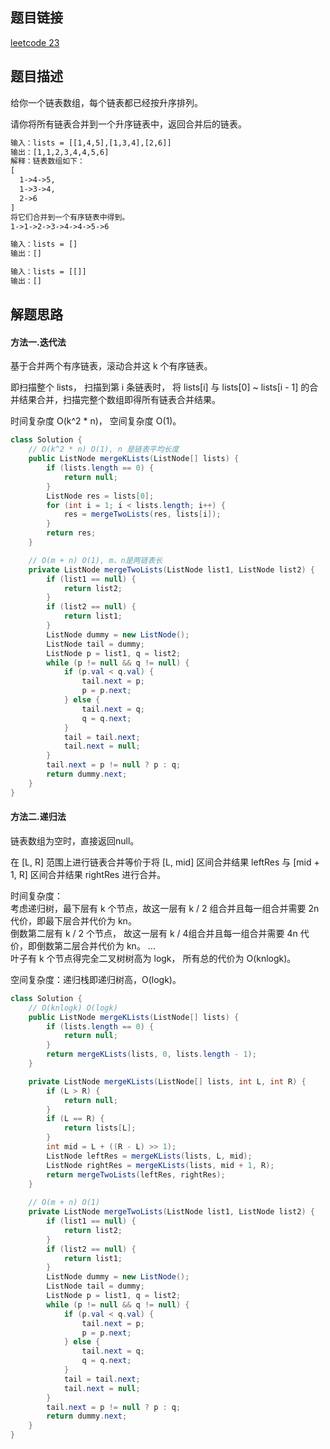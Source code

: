 ## 题目链接

[leetcode 23](https://leetcode.cn/problems/merge-k-sorted-lists/submissions/)

## 题目描述

给你一个链表数组，每个链表都已经按升序排列。

请你将所有链表合并到一个升序链表中，返回合并后的链表。

```html
输入：lists = [[1,4,5],[1,3,4],[2,6]]
输出：[1,1,2,3,4,4,5,6]
解释：链表数组如下：
[
  1->4->5,
  1->3->4,
  2->6
]
将它们合并到一个有序链表中得到。
1->1->2->3->4->4->5->6

输入：lists = []
输出：[]

输入：lists = [[]]
输出：[]
```

## 解题思路

#### 方法一.迭代法

基于合并两个有序链表，滚动合并这 k 个有序链表。  

即扫描整个 lists， 扫描到第 i 条链表时， 将 lists[i] 与 lists[0] ~ lists[i - 1] 的合并结果合并，扫描完整个数组即得所有链表合并结果。  

时间复杂度 O(k^2 * n)， 空间复杂度 O(1)。

```java
class Solution {
    // O(k^2 * n) O(1), n 是链表平均长度
    public ListNode mergeKLists(ListNode[] lists) {
        if (lists.length == 0) {
            return null;
        }
        ListNode res = lists[0];
        for (int i = 1; i < lists.length; i++) {
            res = mergeTwoLists(res, lists[i]);
        }
        return res;
    }

    // O(m + n) O(1), m、n是两链表长
    private ListNode mergeTwoLists(ListNode list1, ListNode list2) {
        if (list1 == null) {
            return list2;
        }
        if (list2 == null) {
            return list1;
        }
        ListNode dummy = new ListNode();
        ListNode tail = dummy;
        ListNode p = list1, q = list2;
        while (p != null && q != null) {
            if (p.val < q.val) {
                tail.next = p;
                p = p.next;
            } else {
                tail.next = q;
                q = q.next;
            }
            tail = tail.next;
            tail.next = null;
        }
        tail.next = p != null ? p : q;
        return dummy.next;
    }
}
```
#### 方法二.递归法

链表数组为空时，直接返回null。  

在 [L, R] 范围上进行链表合并等价于将 [L, mid] 区间合并结果 leftRes 与 [mid + 1, R] 区间合并结果 rightRes 进行合并。 

时间复杂度：  
考虑递归树，最下层有 k 个节点，故这一层有 k / 2 组合并且每一组合并需要 2n 代价，即最下层合并代价为 kn。  
倒数第二层有 k / 2 个节点， 故这一层有 k / 4组合并且每一组合并需要 4n 代价，即倒数第二层合并代价为 kn。
...  
叶子有 k 个节点得完全二叉树树高为 logk， 所有总的代价为 O(knlogk)。  

空间复杂度：递归栈即递归树高，O(logk)。

```java
class Solution {
    // O(knlogk) O(logk)
    public ListNode mergeKLists(ListNode[] lists) {
        if (lists.length == 0) {
            return null;
        }
        return mergeKLists(lists, 0, lists.length - 1);
    }

    private ListNode mergeKLists(ListNode[] lists, int L, int R) {
        if (L > R) {
            return null;
        }
        if (L == R) {
            return lists[L];
        }
        int mid = L + ((R - L) >> 1);
        ListNode leftRes = mergeKLists(lists, L, mid);
        ListNode rightRes = mergeKLists(lists, mid + 1, R);
        return mergeTwoLists(leftRes, rightRes);
    }
    
    // O(m + n) O(1)
    private ListNode mergeTwoLists(ListNode list1, ListNode list2) {
        if (list1 == null) {
            return list2;
        }
        if (list2 == null) {
            return list1;
        }
        ListNode dummy = new ListNode();
        ListNode tail = dummy;
        ListNode p = list1, q = list2;
        while (p != null && q != null) {
            if (p.val < q.val) {
                tail.next = p;
                p = p.next;
            } else {
                tail.next = q;
                q = q.next;
            }
            tail = tail.next;
            tail.next = null;
        }
        tail.next = p != null ? p : q;
        return dummy.next;
    }
}
```


